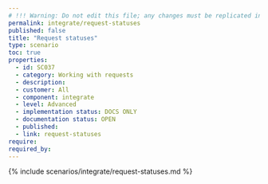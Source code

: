 ```yaml
---
# !!! Warning: Do not edit this file; any changes must be replicated in Excel !!!
permalink: integrate/request-statuses
published: false
title: "Request statuses"
type: scenario
toc: true
properties:
  - id: SC037
  - category: Working with requests
  - description:
  - customer: All
  - component: integrate
  - level: Advanced
  - implementation status: DOCS ONLY
  - documentation status: OPEN
  - published:
  - link: request-statuses
require:
required_by:
---
```


{% include scenarios/integrate/request-statuses.md %}
